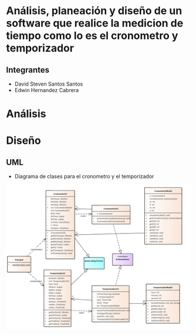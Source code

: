 # Análisis, planeación y diseño de un software que realice la medicion de tiempo como lo es el cronometro y temporizador

## Integrantes
* David Steven Santos Santos
* Edwin Hernandez Cabrera

# Análisis


# Diseño

## UML

* Diagrama de clases para el cronometro y el temporizador

![Diagrama de clases](https://github.com/davidssantoss/cronometroFIS/blob/main/uml/images/Diagrama%20de%20clases.PNG)

